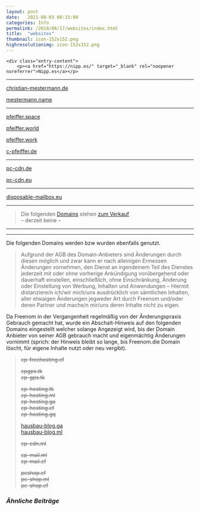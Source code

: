 ```yaml
---
layout: post
date:   2021-08-03 08:15:00
categories: Info
permalink: /2018/06/17/websites/index.html
title:  "websites"
thumbnail: icon-152x152.png
highresolutionimg: icon-152x152.png
---
```


<!-- entry-content -->
	<div class="entry-content">
		<p><a href="https://nipp.es/" target="_blank" rel="noopener noreferrer">Nipp.es</a></p>
<hr>
<p><a href="https://www.christian-mestermann.de/" target="_blank" rel="noopener noreferrer">christian-mestermann.de</a></p>
<p><a href="http://www.mestermann.name/" target="_blank" rel="noopener noreferrer">mestermann.name</a></p>
<hr>
<p><a href="https://www.pfeiffer.space/" target="_blank" rel="noopener noreferrer">pfeiffer.space</a></p>
<p><a href="https://www.pfeiffer.world/" target="_blank" rel="noopener noreferrer">pfeiffer.world</a></p>
<p><a href="https://www.pfeiffer.work/" target="_blank" rel="noopener noreferrer">pfeiffer.work</a></p>
<p><a href="https://www.c-pfeiffer.de/" target="_blank" rel="noopener noreferrer">c-pfeiffer.de</a></p>
<hr>
<p><a href="https://www.pc-cdn.de/" target="_blank" rel="noopener noreferrer">pc-cdn.de</a></p>
<p><a href="https://www.pc-cdn.eu/" target="_blank" rel="noopener noreferrer">pc-cdn.eu</a></p>
<hr>
<p><a href="#" target="_blank" rel="noopener noreferrer">disposable-mailbox.eu</a></p>
<hr>
<blockquote><p>Die folgenden <a href="https://sedo.com/search/?showportfolio=69c8fd61989fc53fe1e4c1f9bf998d9cf0f4e94b">Domains</a> stehen <a href="https://sedo.com/search/?showportfolio=69c8fd61989fc53fe1e4c1f9bf998d9cf0f4e94b">zum Verkauf</a><br>
&#8211; derzeit keine &#8211;</p></blockquote>
<hr>
<hr>
<p>Die folgenden Domains werden bzw wurden ebenfalls genutzt.</p>
<blockquote><p>Aufgrund der AGB des Domain-Anbieters sind Änderungen durch diesen möglich und zwar kann er nach alleinigen Ermessen Änderungen vornehmen, den Dienst an irgendeinem Teil des Dienstes jederzeit mit oder ohne vorherige Ankündigung vorübergehend oder dauerhaft einstellen, einschließlich, ohne Einschränkung, Änderung oder Einstellung von Werbung, Inhalten und Anwendungen &#8211; Hiermit distanziere/n ich/wir mich/uns ausdrücklich von sämtlichen Inhalten, aller etwaigen Änderungen jegweder Art durch Freenom und/oder deren Partner und mache/n mir/uns deren Inhalte nicht zu eigen.</p></blockquote>
<p>Da Freenom in der Vergangenheit regelmäßig von der Änderungspraxis Gebrauch gemacht hat, wurde ein Abschalt-Hinweis auf den folgenden Domains eingestellt welcher solange Angezeigt wird,  bis der Domain Anbieter von seiner AGB gebrauch macht und eigenmächtig Änderungen vornimmt (sprich: der Hinweis bleibt so lange, bis Freenom.die Domain löscht, für eigene Inhalte nutzt oder neu vergibt).</p>
<blockquote>
<p><del>cp-freehosting.cf</del></p>
<p><del>cpgps.tk</del><br>
<del>cp-gps.tk</del></p>
<p><del>cp-hosting.tk</del><br>
<del>cp-hosting.ml</del><br>
<del>cp-hosting.ga</del><br>
<del datetime="2021-01-25T12:12:55+00:00">cp-hosting.cf</del><br>
<del datetime="2021-01-25T12:12:55+00:00">cp-hosting.gq</del></p>
<p><a href="https://imprint.cdn.pfeiffer.world/free-domain-info/">hausbau-blog.ga</a><br>
<a href="https://imprint.cdn.pfeiffer.world/free-domain-info/">hausbau-blog.ml</a></p>
<p><del datetime="2021-07-06T19:41:02+00:00">cp-cdn.ml</del></p>
<p><del>cp-mail.ml</del><br>
<del>cp-mail.cf</del></p>
<p><del>pcshop.cf</del><br>
<del>pc-shop.ml</del><br>
<del>pc-shop.cf</del></p>
</blockquote>

<div id="jp-relatedposts" class="jp-relatedposts">
	<h3 class="jp-relatedposts-headline"><em>Ähnliche Beiträge</em></h3>
</div>			</div>
<!-- .entry-content -->
